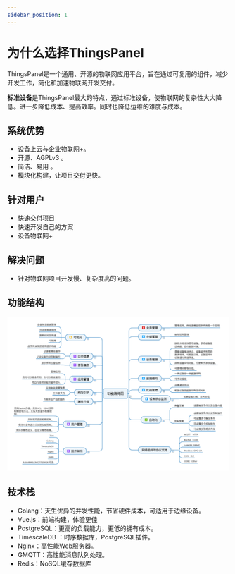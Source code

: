 ```yaml
---
sidebar_position: 1
---
```


# 为什么选择ThingsPanel

ThingsPanel是一个通用、开源的物联网应用平台，旨在通过可复用的组件，减少开发工作，简化和加速物联网开发交付。

**标准设备**是ThingsPanel最大的特点，通过标准设备，使物联网的复杂性大大降低。进一步降低成本、提高效率。同时也降低运维的难度与成本。

## 系统优势

- 设备上云与企业物联网+。
- 开源、AGPLv3 。
- 简洁、易用 。
- 模块化构建，让项目交付更快。
## 针对用户
- 快速交付项目
- 快速开发自己的方案
- 设备物联网+
## 解决问题
- 针对物联网项目开发慢、复杂度高的问题。
## 功能结构
![功能结构图](./img/功能结构图.png)
## 技术栈
* Golang：天生优异的并发性能，节省硬件成本，可适用于边缘设备。
* Vue.js：前端构建，体验更佳
* PostgreSQL：更高的负载能力，更低的拥有成本。
* TimescaleDB ：时序数据库，PostgreSQL插件。
* Nginx：高性能Web服务器。
* GMQTT：高性能消息队列处理。
* Redis：NoSQL缓存数据库
